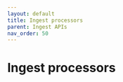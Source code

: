 ```yaml
---
layout: default
title: Ingest processors
parent: Ingest APIs
nav_order: 50
---
```


# Ingest processors


